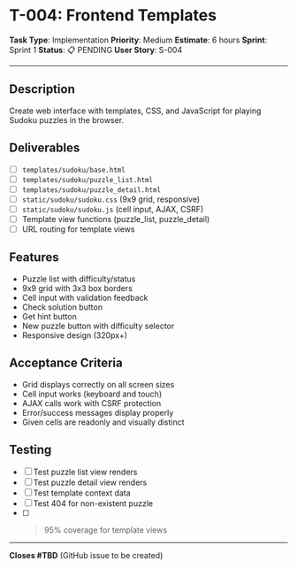 # T-004: Frontend Templates

**Task Type**: Implementation
**Priority**: Medium
**Estimate**: 6 hours
**Sprint**: Sprint 1
**Status**: 📋 PENDING
**User Story**: S-004

---

## Description

Create web interface with templates, CSS, and JavaScript for playing Sudoku puzzles in the browser.

## Deliverables

- [ ] `templates/sudoku/base.html`
- [ ] `templates/sudoku/puzzle_list.html`
- [ ] `templates/sudoku/puzzle_detail.html`
- [ ] `static/sudoku/sudoku.css` (9x9 grid, responsive)
- [ ] `static/sudoku/sudoku.js` (cell input, AJAX, CSRF)
- [ ] Template view functions (puzzle_list, puzzle_detail)
- [ ] URL routing for template views

## Features

- Puzzle list with difficulty/status
- 9x9 grid with 3x3 box borders
- Cell input with validation feedback
- Check solution button
- Get hint button
- New puzzle button with difficulty selector
- Responsive design (320px+)

## Acceptance Criteria

- Grid displays correctly on all screen sizes
- Cell input works (keyboard and touch)
- AJAX calls work with CSRF protection
- Error/success messages display properly
- Given cells are readonly and visually distinct

## Testing

- [ ] Test puzzle list view renders
- [ ] Test puzzle detail view renders
- [ ] Test template context data
- [ ] Test 404 for non-existent puzzle
- [ ] >95% coverage for template views

---

**Closes #TBD** (GitHub issue to be created)
